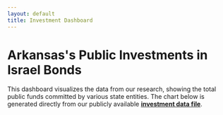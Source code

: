 ```yaml
---
layout: default
title: Investment Dashboard
---
```


# Arkansas's Public Investments in Israel Bonds

This dashboard visualizes the data from our research, showing the total public funds committed by various state entities. The chart below is generated directly from our publicly available **[investment data file](./investment-data/investments.csv)**.

<div class="chart-container">
  <canvas id="investmentChart"></canvas>
</div>

<script>
document.addEventListener("DOMContentLoaded", function() {
  const csvFile = '{{ "/investment-data/investments.csv" | relative_url }}';

  Papa.parse(csvFile, {
    download: true,
    header: true,
    complete: function(results) {
      const data = results.data;
      
      // This logic now specifically looks for the most definitive commitment amounts
      const investmentData = data.reduce((acc, row) => {
        const entity = row.Entity;
        const amount = parseFloat(row.Amount);
        const type = row.Transaction_Type;

        // We only want to chart the peak holdings and authorizations
        if (entity && !isNaN(amount) && (type === 'Peak Holding' || type === 'Authorization')) {
            acc[entity] = amount;
        }
        return acc;
      }, {});

      const labels = Object.keys(investmentData);
      const values = Object.values(investmentData);

      const ctx = document.getElementById('investmentChart').getContext('2d');
      new Chart(ctx, {
        type: 'bar',
        data: {
          labels: labels,
          datasets: [{
            label: 'Total Investment/Authorization ($)',
            data: values,
            backgroundColor: 'rgba(217, 69, 69, 0.7)',
            borderColor: 'rgba(217, 69, 69, 1)',
            borderWidth: 1
          }]
        },
        options: {
          responsive: true,
          maintainAspectRatio: false,
          scales: {
            y: {
              beginAtZero: true,
              ticks: {
                callback: function(value) {
                  return '$' + new Intl.NumberFormat().format(value);
                }
              }
            }
          },
          plugins: {
            legend: {
              display: false
            },
            tooltip: {
              callbacks: {
                label: function(context) {
                  let label = context.dataset.label || '';
                  if (label) {
                    label += ': ';
                  }
                  if (context.parsed.y !== null) {
                    label += new Intl.NumberFormat('en-US', { style: 'currency', currency: 'USD' }).format(context.parsed.y);
                  }
                  return label;
                }
              }
            }
          }
        }
      });
    }
  });
});
</script>
